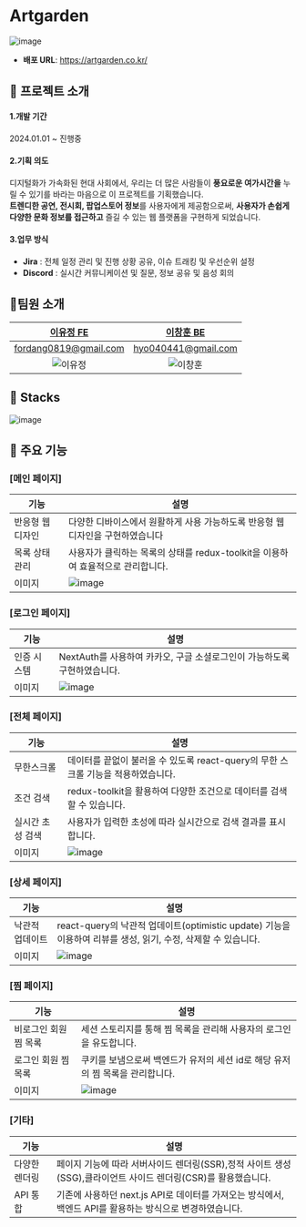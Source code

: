 # Artgarden

![image](https://github.com/FordangIT/Artgarden/assets/93567754/6dd6e36d-5d35-4e48-96d0-016e40a577ae)



- **배포 URL**: https://artgarden.co.kr/

## 🙉 프로젝트 소개


#### 1.개발 기간
2024.01.01 ~ 진행중

#### 2.기획 의도
디지털화가 가속화된 현대 사회에서, 우리는 더 많은 사람들이 **풍요로운 여가시간을** 누릴 수 있기를 바라는 마음으로 이 프로젝트를 기획했습니다. </br>
**트렌디한 공연, 전시회, 팝업스토어 정보**를 사용자에게 제공함으로써, **사용자가 손쉽게 다양한 문화 정보를 접근하고** 즐길 수 있는 웹 플랫폼을 구현하게 되었습니다.

#### 3.업무 방식 
- **Jira** : 전체 일정 관리 및 진행 상황 공유, 이슈 트래킹 및 우선순위 설정 
- **Discord** : 실시간 커뮤니케이션 및 질문, 정보 공유 및 음성 회의 

## 🙉팀원 소개

|            [이유정 FE](https://github.com/FordangIT)            |           [이창훈 BE](https://github.com/ChangHoon97)            |
| :-------------------------------------------------------------: | :--------------------------------------------------------------: |
|                      fordang0819@gmail.com                      |                       hyo040441@gmail.com                        |
| ![이유정](https://avatars.githubusercontent.com/u/93567754?v=4) | ![이창훈](https://avatars.githubusercontent.com/u/118735836?v=4) |

## 🙉 Stacks
![image](https://github.com/FordangIT/Artgarden/assets/93567754/e7d3e996-3b64-4c3d-aae8-4168993a9ae6)

## 🙉 주요 기능
### [메인 페이지]
| 기능              | 설명                                                                                            |
| ----------------- | ----------------------------------------------------------------------------------------------- |
| 반응형 웹 디자인 | 다양한 디바이스에서 원활하게 사용 가능하도록 반응형 웹 디자인을 구현하였습니다                         |
| 목록 상태 관리 | 사용자가 클릭하는 목록의 상태를 redux-toolkit을 이용하여 효율적으로 관리합니다. |
| 이미지 | ![image](https://github.com/FordangIT/Artgarden/assets/93567754/d0a317a7-b3f8-411e-bf09-0fb92cd68f37) | 


### [로그인 페이지]
| 기능              | 설명                                                                                            |
| ----------------- | ----------------------------------------------------------------------------------------------- |
| 인증 시스템 | NextAuth를 사용하여 카카오, 구글 소셜로그인이 가능하도록 구현하였습니다.                            |
| 이미지 | ![image](https://github.com/FordangIT/Artgarden/assets/93567754/a8b666ad-b2f7-4bde-ba68-dbda360b0de1) |


### [전체 페이지]
| 기능              | 설명                                                                                            |
| ----------------- | ----------------------------------------------------------------------------------------------- |
| 무한스크롤 | 데이터를 끝없이 불러올 수 있도록 react-query의 무한 스크롤 기능을 적용하였습니다.                             |
| 조건 검색 | redux-toolkit을 활용하여 다양한 조건으로 데이터를 검색할 수 있습니다. |
| 실시간 초성 검색 | 사용자가 입력한 초성에 따라 실시간으로 검색 결과를 표시합니다. |
| 이미지 | ![image](https://github.com/FordangIT/Artgarden/assets/93567754/31b11720-5011-4a35-9e9a-86d8804c8b95) |

### [상세 페이지]
| 기능              | 설명                                                                                            |
| ----------------- | ----------------------------------------------------------------------------------------------- |
| 낙관적 업데이트 | react-query의 낙관적 업데이트(optimistic update) 기능을 이용하여 리뷰를 생성, 읽기, 수정, 삭제할 수 있습니다.   |              
| 이미지 | ![image](https://github.com/FordangIT/Artgarden/assets/93567754/0b22fc61-e656-49ca-88cc-86d6b6699a35) |

### [찜 페이지]
| 기능              | 설명                                                                                            |
| ----------------- | ----------------------------------------------------------------------------------------------- |
| 비로그인 회원 찜 목록 | 세션 스토리지를 통해 찜 목록을 관리해 사용자의 로그인을 유도합니다.               |
| 로그인 회원 찜 목록 | 쿠키를 보냄으로써 백엔드가 유저의 세션 id로 해당 유저의 찜 목록을 관리합니다. |
| 이미지 | ![image](https://github.com/FordangIT/Artgarden/assets/93567754/4fc62489-8a62-4370-a3e5-9277686dd1d7) |


### [기타]
| 기능              | 설명                                                                                            |
| ----------------- | ----------------------------------------------------------------------------------------------- |
| 다양한 렌더링 | 페이지 기능에 따라 서버사이드 렌더링(SSR),정적 사이트 생성(SSG),클라이언트 사이드 렌더링(CSR)를 활용했습니다. |
| API 통합 | 기존에 사용하던 next.js API로 데이터를 가져오는 방식에서, 백엔드 API를 활용하는 방식으로 변경하였습니다. |



